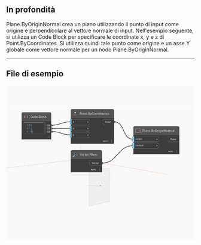 ## In profondità
Plane.ByOriginNormal crea un piano utilizzando il punto di input come origine e perpendicolare al vettore normale di input. Nell'esempio seguente, si utilizza un Code Block per specificare le coordinate x, y e z di Point.ByCoordinates. Si utilizza quindi tale punto come origine e un asse Y globale come vettore normale per un nodo Plane.ByOriginNormal.
___
## File di esempio

![ByOriginNormal](./Autodesk.DesignScript.Geometry.Plane.ByOriginNormal_img.jpg)


